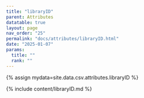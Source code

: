 ```yaml
---
title: "libraryID"
parent: Attributes
datatable: true
layout: page
nav_order: "25"
permalink: "docs/attributes/libraryID.html"
date: "2025-01-07"
params:
  title: ""
  rank: ""
---
```

{% assign mydata=site.data.csv.attributes.libraryID %} 

{% include content/libraryID.md %}
